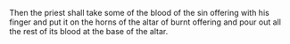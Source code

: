 Then the priest shall take some of the blood of the sin offering with his finger and put it on the horns of the altar of burnt offering and pour out all the rest of its blood at the base of the altar.
